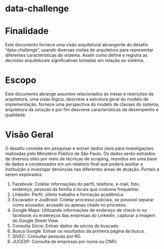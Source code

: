 # data-challenge

# Finalidade
Este documento fornece uma visão arquitetural abrangente do desafio “data-challenge”, usando diversas visões de arquitetura para representar diferentes características do sistema. Assim como define e registra as decisões arquiteturais significativas tomadas em relação ao sistema.

# Escopo
Este documento abrange assuntos relacionados às metas e restrições da arquitetura, uma visão lógica, descreve a estrutura geral do modelo de implementação, fornece uma perspectiva do modelo de classes do sistema, arquitetura da solução e por fim descreve características de desempenho e qualidade.

# Visão Geral
O desafio consiste em pesquisar e extrair dados úteis para investigações realizadas pelo Ministério Público de São Paulo. Os dados serão extraídos de diversos sites por meio de técnicas de scraping, reunidos em uma base de dados e condensados em um relatório final que poderá auxiliar a instituição a investigar denúncias nas diferentes áreas de atuação.
Portais a serem explorados:

1. Facebook: Coletar informações do perfil, telefone, e-mail, foto, endereço, pessoas da família e locais que costuma frequentar.
2. Linkedin: Perfil, último trabalho e formação acadêmica.
3. Escavador e JusBrasil: Coletar processo judiciais, se possível separar como acusador, acusado ou apenas citado no processo.
4. Google Maps: Utilizando informações de endereço de check-in no facebook ou endereços das empresas do Linkedin, capturar a imagem do Google Street View.
5. Consulta Sócio: Extrair dados de sócios do buscado.
6. Busca Google: Extrair os resultados da primeira página da busca.
7. SIVEC: Consultar pessoas por RG.
8. JUCESP: Consulta de empresas por nome ou CNPJ
